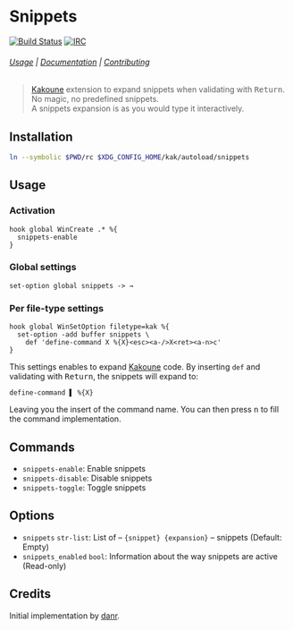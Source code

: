# Snippets

[![Build Status][Badge]][Travis]
[![IRC][IRC Badge]][IRC]

###### [Usage](#usage) | [Documentation](#commands) | [Contributing](CONTRIBUTING)

> [Kakoune] extension to expand snippets when validating with <kbd>Return</kbd>.  
> No magic, no predefined snippets.  
> A snippets expansion is as you would type it interactively.  

## Installation

``` sh
ln --symbolic $PWD/rc $XDG_CONFIG_HOME/kak/autoload/snippets
```

## Usage

### Activation

``` kak
hook global WinCreate .* %{
  snippets-enable
}
```

### Global settings

``` kak
set-option global snippets -> →
```

### Per file-type settings

``` kak
hook global WinSetOption filetype=kak %{
  set-option -add buffer snippets \
    def 'define-command X %{X}<esc><a-/>X<ret><a-n>c'
}
```

This settings enables to expand [Kakoune] code.
By inserting `def` and validating with <kbd>Return</kbd>,
the snippets will expand to:

``` kak
define-command ▌ %{X}
```

Leaving you the insert of the command name.
You can then press <kbd>n</kbd> to fill the command implementation.

## Commands

- `snippets-enable`: Enable snippets
- `snippets-disable`: Disable snippets
- `snippets-toggle`: Toggle snippets

## Options

- `snippets` `str-list`: List of – `{snippet} {expansion}` – snippets (Default: Empty)
- `snippets_enabled` `bool`: Information about the way snippets are active (Read-only)

## Credits

Initial implementation by [danr].

[Kakoune]: http://kakoune.org
[Travis]: https://travis-ci.org/alexherbo2/snippets.kak
[Badge]: https://travis-ci.org/alexherbo2/snippets.kak.svg
[IRC]: https://webchat.freenode.net?channels=kakoune
[IRC Badge]: https://img.shields.io/badge/IRC-%23kakoune-blue.svg
[danr]: https://github.com/danr
